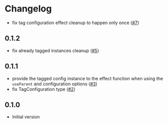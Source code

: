 # Changelog

- fix tag configuration effect cleanup to happen only once ([#7](https://github.com/seaofvoices/generator-luau/pull/7))

## 0.1.2

- fix already tagged instances cleanup ([#5](https://github.com/seaofvoices/generator-luau/pull/5))

## 0.1.1

- provide the tagged config instance to the effect function when using the `useParent` and configuration options ([#3](https://github.com/seaofvoices/generator-luau/pull/3))
- fix TagConfiguration type ([#2](https://github.com/seaofvoices/generator-luau/pull/2))

## 0.1.0

- Initial version
